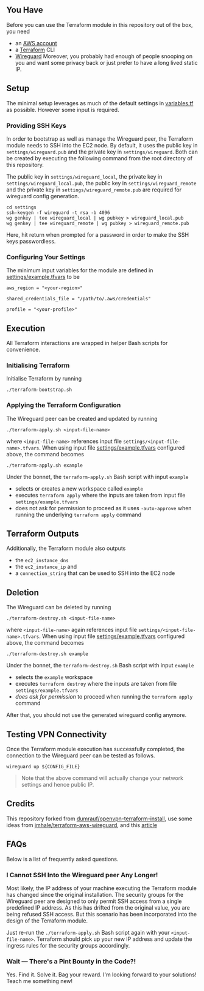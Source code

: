 ## You Have

Before you can use the Terraform module in this repository out of the box, you need

 - an [AWS account](https://portal.aws.amazon.com/gp/aws/developer/registration/index.html)
 - a [Terraform](https://www.terraform.io/intro/getting-started/install.html) CLI
 - [Wireguard](https://www.wireguard.com/install/)
Moreover, you probably had enough of people snooping on you and want some privacy back or just prefer to have a long lived static IP.

## Setup

The minimal setup leverages as much of the default settings in [variables.tf](variables.tf) as possible. However some input is required.

### Providing SSH Keys

In order to bootstrap as well as manage the Wireguard peer, the Terraform module needs to SSH into the EC2 node. By default, it uses the public key in `settings/wireguard.pub` and the private key in `settings/wireguard`. Both can be created by executing the following command from the root directory of this repository.

The public key in `settings/wireguard_local`, the private key in `settings/wireguard_local.pub`, the public key in `settings/wireguard_remote` and the private key in `settings/wireguard_remote.pub` are required for wireguard config generation.
```
cd settings
ssh-keygen -f wireguard -t rsa -b 4096
wg genkey | tee wireguard_local | wg pubkey > wireguard_local.pub
wg genkey | tee wireguard_remote | wg pubkey > wireguard_remote.pub
```
Here, hit return when prompted for a password in order to make the SSH keys passwordless.

### Configuring Your Settings

The minimum input variables for the module are defined in [settings/example.tfvars](settings/example.tfvars) to be
```hcl
aws_region = "<your-region>"

shared_credentials_file = "/path/to/.aws/credentials"

profile = "<your-profile>"

```

## Execution

All Terraform interactions are wrapped in helper Bash scripts for convenience.

### Initialising Terraform

Initialise Terraform by running
```
./terraform-bootstrap.sh
```

### Applying the Terraform Configuration

The Wireguard peer can be created and updated by running
```
./terraform-apply.sh <input-file-name>
```
where `<input-file-name>` references input file `settings/<input-file-name>.tfvars`.
When using input file [settings/example.tfvars](settings/example.tfvars) configured above, the command becomes
```
./terraform-apply.sh example
```
Under the bonnet, the `terraform-apply.sh` Bash script with input `example`
 - selects or creates a new workspace called `example`
 - executes `terraform apply` where the inputs are taken from input file `settings/example.tfvars`
 - does not ask for permission to proceed as it uses `-auto-approve` when running the underlying `terraform apply` command


## Terraform Outputs

Additionally, the Terraform module also outputs
 - the `ec2_instance_dns`
 - the `ec2_instance_ip` and
 - a `connection_string` that can be used to SSH into the EC2 node 

## Deletion

The Wireguard can be deleted by running
```
./terraform-destroy.sh <input-file-name>
```
where `<input-file-name>` again references input file `settings/<input-file-name>.tfvars`.
When using input file [settings/example.tfvars](settings/example.tfvars) configured above, the command becomes
```
./terraform-destroy.sh example
```

Under the bonnet, the `terraform-destroy.sh` Bash script with input `example`
 - selects the `example` workspace
 - executes `terraform destroy` where the inputs are taken from file `settings/example.tfvars`
 - _does ask for permission_ to proceed when running the `terraform apply` command

After that, you should not use the generated wireguard config anymore.

## Testing VPN Connectivity

Once the Terraform module execution has successfully completed, the connection to the Wireguard peer can be tested as follows. 
```
wireguard up ${CONFIG_FILE}
```
> Note that the above command will actually change your network settings and hence public IP.


## Credits

This repository forked from [dumrauf/openvpn-terraform-install](https://github.com/dumrauf/openvpn-terraform-install),
use some ideas from [jmhale/terraform-aws-wireguard](https://github.com/jmhale/terraform-aws-wireguard), and
this [article](https://www.cyberciti.biz/faq/install-set-up-wireguard-on-amazon-linux-2/)
## FAQs

Below is a list of frequently asked questions.

### I Cannot SSH Into the Wireguard peer Any Longer!

Most likely, the IP address of your machine executing the Terraform module has changed since the original installation. The security groups for the Wireguard peer are designed to only permit SSH access from a single predefined IP address. As this has drifted from the original value, you are being refused SSH access. But this scenario has been incorporated into the design of the Terraform module.

Just re-run the `./terraform-apply.sh` Bash script again with your `<input-file-name>`. Terraform should pick up your new IP address and update the ingress rules for the security groups accordingly.

### Wait — There's a Pint Bounty in the Code?!

Yes. Find it. Solve it. Bag your reward. I'm looking forward to your solutions! Teach me something new!
